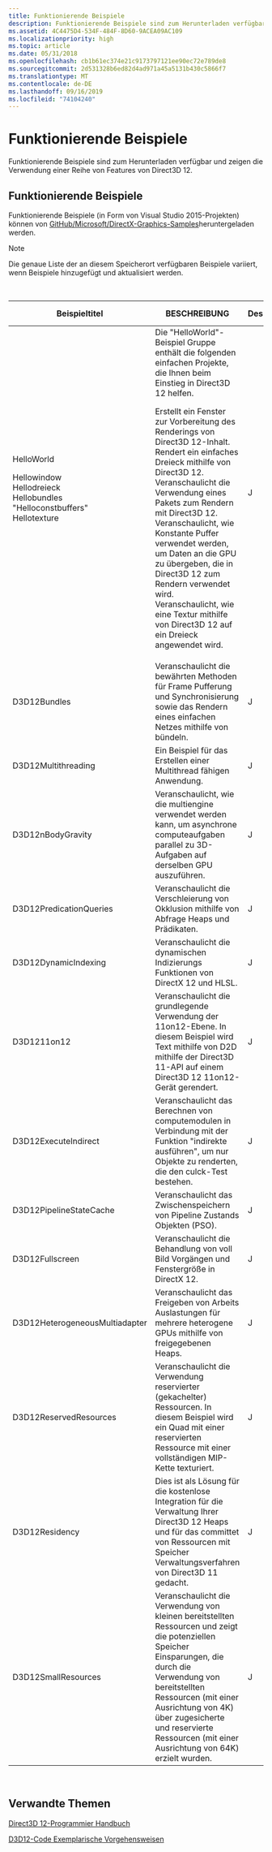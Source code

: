 ```yaml
---
title: Funktionierende Beispiele
description: Funktionierende Beispiele sind zum Herunterladen verfügbar und zeigen die Verwendung einer Reihe von Features von Direct3D 12.
ms.assetid: 4C4475D4-534F-484F-8D60-9ACEA09AC109
ms.localizationpriority: high
ms.topic: article
ms.date: 05/31/2018
ms.openlocfilehash: cb1b61ec374e21c9173797121ee90ec72e789de8
ms.sourcegitcommit: 2d531328b6ed82d4ad971a45a5131b430c5866f7
ms.translationtype: MT
ms.contentlocale: de-DE
ms.lasthandoff: 09/16/2019
ms.locfileid: "74104240"
---
```

# <a name="working-samples"></a>Funktionierende Beispiele

Funktionierende Beispiele sind zum Herunterladen verfügbar und zeigen die Verwendung einer Reihe von Features von Direct3D 12.

## <a name="working-samples"></a>Funktionierende Beispiele

Funktionierende Beispiele (in Form von Visual Studio 2015-Projekten) können von [GitHub/Microsoft/DirectX-Graphics-Samples](https://github.com/Microsoft/DirectX-Graphics-Samples)heruntergeladen werden.

> [!Note]  
> Die genaue Liste der an diesem Speicherort verfügbaren Beispiele variiert, wenn Beispiele hinzugefügt und aktualisiert werden.

 



<table>
<thead>
<tr class="header">
<th>Beispieltitel</th>
<th>BESCHREIBUNG</th>
<th>Desktop</th>
<th>UWP</th>
<th>Exemplarische Vorgehensweise</th>
</tr>
</thead>
<tbody>
<tr class="odd">
<td>HelloWorld<dl> Hellowindow<br />
Hellodreieck<br />
Hellobundles<br />
"Helloconstbuffers"<br />
Hellotexture<br />
</dl></td>
<td>Die "HelloWorld"-Beispiel Gruppe enthält die folgenden einfachen Projekte, die Ihnen beim Einstieg in Direct3D 12 helfen.<dl> Erstellt ein Fenster zur Vorbereitung des Renderings von Direct3D 12-Inhalt.<br />
Rendert ein einfaches Dreieck mithilfe von Direct3D 12.<br />
Veranschaulicht die Verwendung eines Pakets zum Rendern mit Direct3D 12.<br />
Veranschaulicht, wie Konstante Puffer verwendet werden, um Daten an die GPU zu übergeben, die in Direct3D 12 zum Rendern verwendet wird.<br />
Veranschaulicht, wie eine Textur mithilfe von Direct3D 12 auf ein Dreieck angewendet wird.<br />
</dl></td>
<td>J</td>
<td>J</td>
<td><a href="creating-a-basic-direct3d-12-component.md">Erstellen einer einfachen Direct3D 12-Komponente</a></td>
</tr>
<tr class="even">
<td>D3D12Bundles</td>
<td>Veranschaulicht die bewährten Methoden für Frame Pufferung und Synchronisierung sowie das Rendern eines einfachen Netzes mithilfe von bündeln.</td>
<td>J</td>
<td>J</td>

</tr>
<tr class="odd">
<td>D3D12Multithreading</td>
<td>Ein Beispiel für das Erstellen einer Multithread fähigen Anwendung.</td>
<td>J</td>
<td>N</td>

</tr>
<tr class="even">
<td>D3D12nBodyGravity</td>
<td>Veranschaulicht, wie die multiengine verwendet werden kann, um asynchrone computeaufgaben parallel zu 3D-Aufgaben auf derselben GPU auszuführen.</td>
<td>J</td>
<td>J</td>
<td><a href="multi-engine-n-body-gravity-simulation.md">N-Text-Schwerkraft Simulation mit mehreren Modulen</a></td>
</tr>
<tr class="odd">
<td>D3D12PredicationQueries</td>
<td>Veranschaulicht die Verschleierung von Okklusion mithilfe von Abfrage Heaps und Prädikaten.</td>
<td>J</td>
<td>J</td>
<td><a href="predication-queries.md">Prädikationsabfragen</a></td>
</tr>
<tr class="even">
<td>D3D12DynamicIndexing</td>
<td>Veranschaulicht die dynamischen Indizierungs Funktionen von DirectX 12 und HLSL.</td>
<td>J</td>
<td>J</td>
<td><a href="dynamic-indexing-using-hlsl-5-1.md">Dynamische Indizierung mit HLSL 5.1</a></td>
</tr>
<tr class="odd">
<td>D3D1211on12</td>
<td>Veranschaulicht die grundlegende Verwendung der 11on12-Ebene. In diesem Beispiel wird Text mithilfe von D2D mithilfe der Direct3D 11-API auf einem Direct3D 12 11on12-Gerät gerendert.</td>
<td>J</td>
<td>J</td>
<td><a href="d2d-using-d3d11on12.md">D2D mit D3D11on12</a></td>
</tr>
<tr class="even">
<td>D3D12ExecuteIndirect</td>
<td>Veranschaulicht das Berechnen von computemodulen in Verbindung mit der Funktion "indirekte ausführen", um nur Objekte zu renderten, die den culck-Test bestehen.</td>
<td>J</td>
<td>J</td>
<td><a href="indirect-drawing-and-gpu-culling-.md">Indirektes zeichnen und GPU-culult</a></td>
</tr>
<tr class="odd">
<td>D3D12PipelineStateCache</td>
<td>Veranschaulicht das Zwischenspeichern von Pipeline Zustands Objekten (PSO).</td>
<td>J</td>
<td>J</td>

</tr>
<tr class="even">
<td>D3D12Fullscreen</td>
<td>Veranschaulicht die Behandlung von voll Bild Vorgängen und Fenstergröße in DirectX 12.</td>
<td>J</td>
<td>J</td>

</tr>
<tr class="odd">
<td>D3D12HeterogeneousMultiadapter</td>
<td>Veranschaulicht das Freigeben von Arbeits Auslastungen für mehrere heterogene GPUs mithilfe von freigegebenen Heaps.</td>
<td>J</td>
<td>J</td>

</tr>
<tr class="even">
<td>D3D12ReservedResources</td>
<td>Veranschaulicht die Verwendung reservierter (gekachelter) Ressourcen. In diesem Beispiel wird ein Quad mit einer reservierten Ressource mit einer vollständigen MIP-Kette texturiert.</td>
<td>J</td>
<td>J</td>

</tr>
<tr class="odd">
<td>D3D12Residency</td>
<td>Dies ist als Lösung für die kostenlose Integration für die Verwaltung Ihrer Direct3D 12 Heaps und für das committet von Ressourcen mit Speicher Verwaltungsverfahren von Direct3D 11 gedacht.</td>
<td>J</td>
<td>J</td>

</tr>
<tr class="even">
<td>D3D12SmallResources</td>
<td>Veranschaulicht die Verwendung von kleinen bereitstellten Ressourcen und zeigt die potenziellen Speicher Einsparungen, die durch die Verwendung von bereitstellten Ressourcen (mit einer Ausrichtung von 4K) über zugesicherte und reservierte Ressourcen (mit einer Ausrichtung von 64K) erzielt wurden.</td>
<td>J</td>
<td>J</td>

</tr>
</tbody>
</table>



 

## <a name="related-topics"></a>Verwandte Themen

<dl> <dt>

[Direct3D 12-Programmier Handbuch](directx-12-programming-guide.md)
</dt> <dt>

[D3D12-Code Exemplarische Vorgehensweisen](d3d12-code-walk-throughs.md)
</dt> </dl>

 

 




